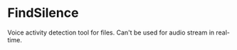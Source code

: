 # FindSilence

Voice activity detection tool for files. Can't be used for audio stream in real-time.
